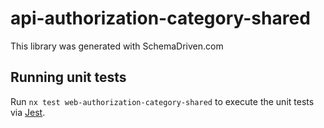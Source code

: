 
# api-authorization-category-shared

This library was generated with SchemaDriven.com

## Running unit tests

Run `nx test web-authorization-category-shared` to execute the unit tests via [Jest](https://jestjs.io).

